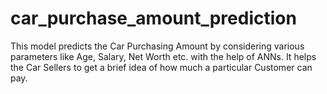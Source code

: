 # car_purchase_amount_prediction
This model predicts the Car Purchasing Amount by considering various parameters like Age, Salary, Net Worth etc. with the help of ANNs. It helps the Car Sellers to get a brief idea of how much a particular Customer can pay.  
